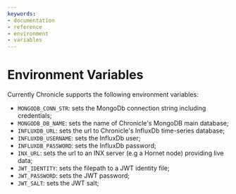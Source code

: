 ```yaml
---
keywords:
- documentation
- reference
- environment
- variables
---
```


# Environment Variables

Currently Chronicle supports the following environment variables:

* `MONGODB_CONN_STR`: sets the MongoDb connection string including credentials;
* `MONGODB_DB_NAME`: sets the name of Chronicle's MongoDB main database;
* `INFLUXDB_URL`: sets the url to Chronicle's InfluxDb time-series database;
* `INFLUXDB_USERNAME`: sets the InfluxDb user;
* `INFLUXDB_PASSWORD`: sets the InfluxDb password;
* `INX_URL`: sets the url to an INX server (e.g a Hornet node) providing live data;
* `JWT_IDENTITY`: sets the filepath to a JWT identity file;
* `JWT_PASSWORD`: sets the JWT password;
* `JWT_SALT`: sets the JWT salt;
